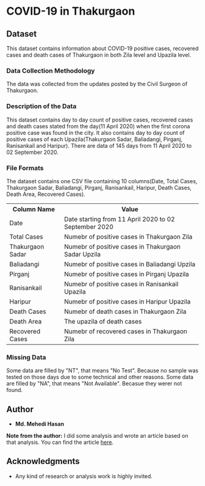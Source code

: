 # COVID-19 in Thakurgaon

## Dataset
This dataset contains information about COVID-19 positive cases, recovered cases and death cases of Thakurgaon in both Zila level and Upazila level.

### Data Collection Methodology
The data was collected from the updates posted by the Civil Surgeon of Thakurgaon.

### Description of the Data
This dataset contains day to day count of positive cases, recovered cases and death cases stated from the day(11 April 2020) when the first corona positive case was found in the city. It also contains day to day count of positive cases of each Upazila(Thakurgaon Sadar, Baliadangi, Pirganj, Ranisankail and  Haripur). There are data of 145 days from 11 April 2020 to 02 September 2020.

### File Formats
The dataset contains one CSV file containing 10 columns(Date, Total Cases, Thakurgaon Sadar, Baliadangi, Pirganj, Ranisankail, Haripur, Death Cases, Death Area, Recovered Cases).

<table>
  <tr>
    <th>Column Name</th>
    <th>Value</th>
  </tr>
  <tr>
    <td>Date</td>
    <td>Date starting from 11 April 2020 to 02 September 2020</td>
  </tr>
  <tr>
    <td>Total Cases</td>
    <td>Numebr of positive cases in Thakurgaon Zila</td>
  </tr>
  <tr>
    <td>Thakurgaon Sadar</td>
    <td>Numebr of positive cases in Thakurgaon Sadar Upzila</td>
  </tr>
  <tr>
    <td>Baliadangi</td>
    <td>Numebr of positive cases in Baliadangi Upzila</td>
  </tr>
  <tr>
    <td>Pirganj</td>
    <td>Numebr of positive cases in Pirganj Upazila</td>
  </tr>
  <tr>
    <td>Ranisankail</td>
    <td>Numebr of positive cases in Ranisankail Upazila</td>
  </tr>
  <tr>
    <td>Haripur</td>
    <td>Numebr of positive cases in Haripur Upazila</td>
  </tr>
  <tr>
    <td>Death Cases</td>
    <td>Numebr of death cases in Thakurgaon Zila</td>
  </tr>
  <tr>
    <td>Death Area</td>
    <td>The upazila of death cases</td>
  </tr>
  <tr>
    <td>Recovered Cases</td>
    <td>Numebr of recovered cases in Thakurgaon Zila</td>
  </tr>
</table>

### Missing Data

Some data are filled by "NT", that means "No Test". Because no sample was tested on those days due to some technical and other reasons. 
Some data are filled by "NA", that means "Not Available". Becasue they werer not found.


## Author
* **Md. Mehedi Hasan**

**Note from the author:** I did some analysis and wrote an article based on that analysis. You can find the article [here](https://www.linkedin.com/pulse/analysis-covid-19-situation-thakurgaon-mehedi-hasan/?trackingId=mOVeSmDkRrirwWSPhVFt1g%3D%3D).

## Acknowledgments
* Any kind of research or analysis work is highly invited.
